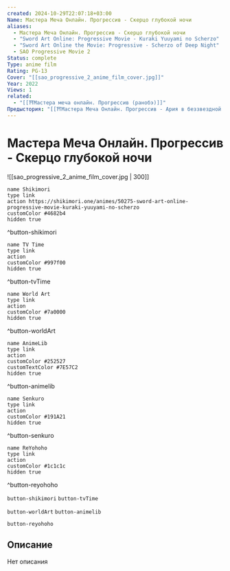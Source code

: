 ```yaml
---
created: 2024-10-29T22:07:18+03:00
Name: Мастера Меча Онлайн. Прогрессив - Скерцо глубокой ночи
aliases:
  - Мастера Меча Онлайн. Прогрессив - Скерцо глубокой ночи
  - "Sword Art Online: Progressive Movie - Kuraki Yuuyami no Scherzo"
  - "Sword Art Online the Movie: Progressive - Scherzo of Deep Night"
  - SAO Progressive Movie 2
Status: complete
Type: anime film
Rating: PG-13
Cover: "[[sao_progressive_2_anime_film_cover.jpg]]"
Year: 2022
Views: 1
related:
  - "[[⛩️Мастера меча онлайн. Прогрессив (ранобэ)]]"
Предыстория: "[[⛩️Мастера Меча Онлайн. Прогрессив - Ария в беззвездной ночи (аниме фильм)]]"
---
```


# Мастера Меча Онлайн. Прогрессив - Скерцо глубокой ночи

![[sao_progressive_2_anime_film_cover.jpg | 300]]

```button
name Shikimori
type link
action https://shikimori.one/animes/50275-sword-art-online-progressive-movie-kuraki-yuuyami-no-scherzo
customColor #4682b4
hidden true
```
^button-shikimori

```button
name TV Time
type link
action 
customColor #997f00
hidden true
```
^button-tvTime

```button
name World Art
type link
action 
customColor #7a0000
hidden true
```
^button-worldArt

```button
name AnimeLib
type link
action 
customColor #252527
customTextColor #7E57C2
hidden true
```
^button-animelib

```button
name Senkuro
type link
action 
customColor #191A21
hidden true
```
^button-senkuro

```button
name ReYohoho
type link
action 
customColor #1c1c1c
hidden true
```
^button-reyohoho



`button-shikimori` `button-tvTime`

`button-worldArt` `button-animelib`

`button-reyohoho`

## Описание

Нет описания
